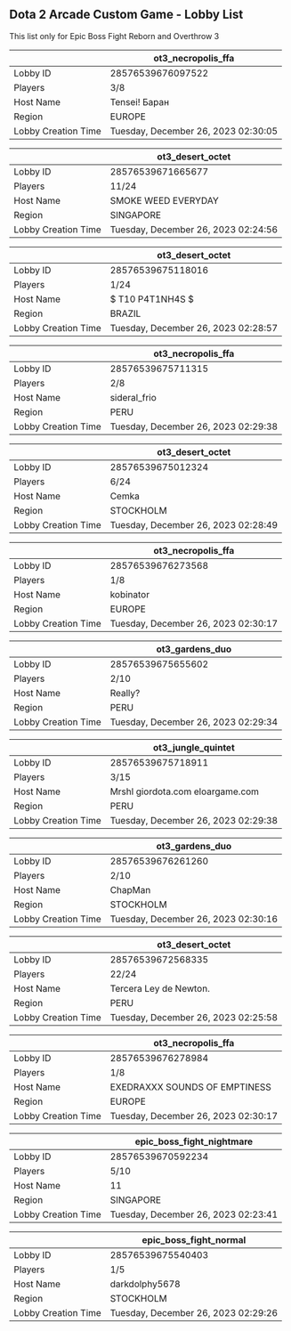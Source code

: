 ## Dota 2 Arcade Custom Game - Lobby List

This list only for Epic Boss Fight Reborn and Overthrow 3

|  | ot3_necropolis_ffa |
| ------ | ------ |
| Lobby ID | 28576539676097522 |
| Players | 3/8 |
| Host Name | Tensei! Баран |
| Region | EUROPE |
| Lobby Creation Time | Tuesday, December 26, 2023 02:30:05 |


|  | ot3_desert_octet |
| ------ | ------ |
| Lobby ID | 28576539671665677 |
| Players | 11/24 |
| Host Name | SMOKE WEED EVERYDAY |
| Region | SINGAPORE |
| Lobby Creation Time | Tuesday, December 26, 2023 02:24:56 |


|  | ot3_desert_octet |
| ------ | ------ |
| Lobby ID | 28576539675118016 |
| Players | 1/24 |
| Host Name | $ T10 P4T1NH4S $ |
| Region | BRAZIL |
| Lobby Creation Time | Tuesday, December 26, 2023 02:28:57 |


|  | ot3_necropolis_ffa |
| ------ | ------ |
| Lobby ID | 28576539675711315 |
| Players | 2/8 |
| Host Name | sideral_frio |
| Region | PERU |
| Lobby Creation Time | Tuesday, December 26, 2023 02:29:38 |


|  | ot3_desert_octet |
| ------ | ------ |
| Lobby ID | 28576539675012324 |
| Players | 6/24 |
| Host Name | Cemka |
| Region | STOCKHOLM |
| Lobby Creation Time | Tuesday, December 26, 2023 02:28:49 |


|  | ot3_necropolis_ffa |
| ------ | ------ |
| Lobby ID | 28576539676273568 |
| Players | 1/8 |
| Host Name | kobinator |
| Region | EUROPE |
| Lobby Creation Time | Tuesday, December 26, 2023 02:30:17 |


|  | ot3_gardens_duo |
| ------ | ------ |
| Lobby ID | 28576539675655602 |
| Players | 2/10 |
| Host Name | Really? |
| Region | PERU |
| Lobby Creation Time | Tuesday, December 26, 2023 02:29:34 |


|  | ot3_jungle_quintet |
| ------ | ------ |
| Lobby ID | 28576539675718911 |
| Players | 3/15 |
| Host Name | Mrshl giordota.com eloargame.com |
| Region | PERU |
| Lobby Creation Time | Tuesday, December 26, 2023 02:29:38 |


|  | ot3_gardens_duo |
| ------ | ------ |
| Lobby ID | 28576539676261260 |
| Players | 2/10 |
| Host Name | ChapMan |
| Region | STOCKHOLM |
| Lobby Creation Time | Tuesday, December 26, 2023 02:30:16 |


|  | ot3_desert_octet |
| ------ | ------ |
| Lobby ID | 28576539672568335 |
| Players | 22/24 |
| Host Name | Tercera Ley de Newton. |
| Region | PERU |
| Lobby Creation Time | Tuesday, December 26, 2023 02:25:58 |


|  | ot3_necropolis_ffa |
| ------ | ------ |
| Lobby ID | 28576539676278984 |
| Players | 1/8 |
| Host Name | EXEDRAXXX SOUNDS OF EMPTINESS |
| Region | EUROPE |
| Lobby Creation Time | Tuesday, December 26, 2023 02:30:17 |


|  | epic_boss_fight_nightmare |
| ------ | ------ |
| Lobby ID | 28576539670592234 |
| Players | 5/10 |
| Host Name | 11 |
| Region | SINGAPORE |
| Lobby Creation Time | Tuesday, December 26, 2023 02:23:41 |


|  | epic_boss_fight_normal |
| ------ | ------ |
| Lobby ID | 28576539675540403 |
| Players | 1/5 |
| Host Name | darkdolphy5678 |
| Region | STOCKHOLM |
| Lobby Creation Time | Tuesday, December 26, 2023 02:29:26 |


